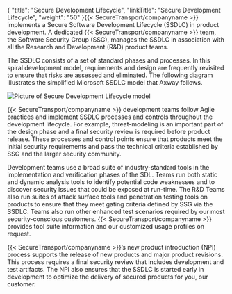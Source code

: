 {
    "title": "Secure Development Lifecycle",
    "linkTitle": "Secure Development Lifecycle",
    "weight": "50"
}{{< SecureTransport/companyname  >}} implements a Secure Software Development Lifecycle (SSDLC) in product development. A dedicated {{< SecureTransport/companyname  >}} team, the Software Security Group (SSG), manages the SSDLC in association with all the Research and Development (R&D) product teams.

The SSDLC consists of a set of standard phases and processes. In this spiral development model, requirements and design are frequently revisited to ensure that risks are assessed and eliminated. The following diagram illustrates the simplified Microsoft SSDLC model that Axway follows.

<img src="/Images/SecureTransport/2_securelifecycle.png" class="maxWidth" alt="Picture of Secure Development Lifecycle model" />

{{< SecureTransport/companyname  >}} development teams follow Agile practices and implement SSDLC processes and controls throughout the development lifecycle. For example, threat-modeling is an important part of the design phase and a final security review is required before product release. These processes and control points ensure that products meet the initial security requirements and pass the technical criteria established by SSG and the larger security community.

Development teams use a broad suite of industry-standard tools in the implementation and verification phases of the SDL. Teams run both static and dynamic analysis tools to identify potential code weaknesses and to discover security issues that could be exposed at run-time. The R&D Teams also run suites of attack surface tools and penetration testing tools on products to ensure that they meet gating criteria defined by SSG via the SSDLC. Teams also run other enhanced test scenarios required by our most security-conscious customers. {{< SecureTransport/companyname  >}} provides tool suite information and our customized usage profiles on request.

{{< SecureTransport/companyname  >}}’s new product introduction (NPI) process supports the release of new products and major product revisions. This process requires a final security review that includes development and test artifacts. The NPI also ensures that the SSDLC is started early in development to optimize the delivery of secured products for you, our customer.
